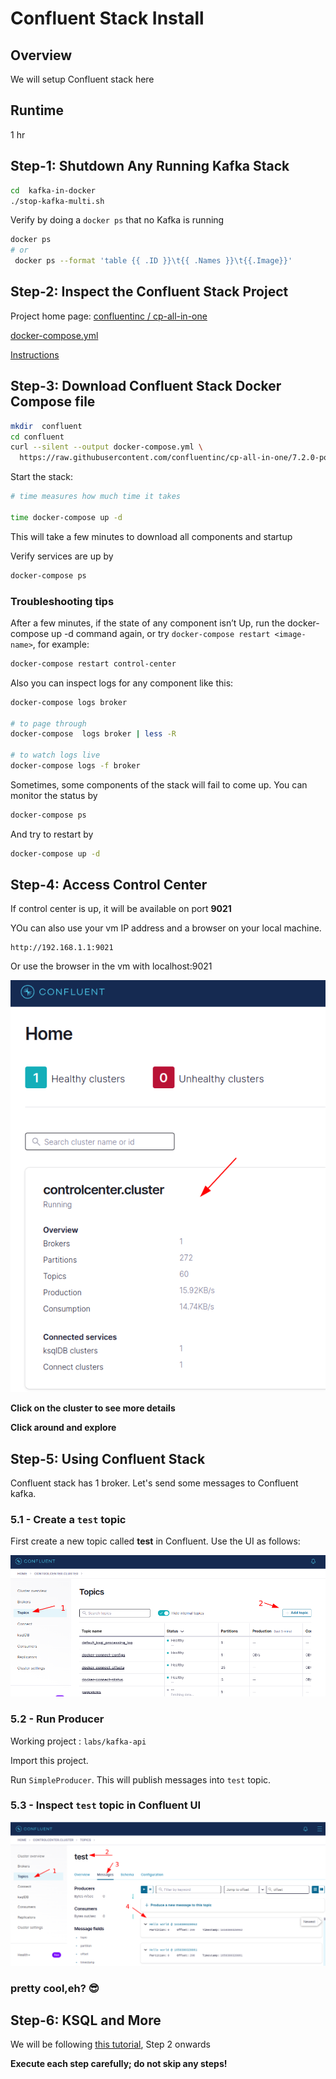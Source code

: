 <link rel='stylesheet' href='assets/css/main.css'/>

# Confluent Stack Install

## Overview

We will setup Confluent stack here

## Runtime

1 hr

## Step-1: Shutdown Any Running Kafka Stack

```bash
cd  kafka-in-docker
./stop-kafka-multi.sh
```

Verify by doing a `docker ps` that no Kafka is running

```bash
docker ps
# or
 docker ps --format 'table {{ .ID }}\t{{ .Names }}\t{{.Image}}'
```

## Step-2: Inspect the Confluent Stack Project

Project home page: [confluentinc / cp-all-in-one](https://github.com/confluentinc/cp-all-in-one)

[docker-compose.yml](https://github.com/confluentinc/cp-all-in-one/blob/7.2.0-post/cp-all-in-one/docker-compose.yml)

[Instructions](https://docs.confluent.io/platform/current/quickstart/ce-docker-quickstart.html#quickstart)

## Step-3: Download Confluent Stack Docker Compose file

```bash
mkdir  confluent
cd confluent
curl --silent --output docker-compose.yml \
  https://raw.githubusercontent.com/confluentinc/cp-all-in-one/7.2.0-post/cp-all-in-one/docker-compose.yml
```

Start the stack:

```bash
# time measures how much time it takes

time docker-compose up -d
```

This will take a few minutes to download all components and startup

Verify services are up by

```bash
docker-compose ps
```

### Troubleshooting tips

After a few minutes, if the state of any component isn’t Up, run the docker-compose up -d command again, or try `docker-compose restart <image-name>`, for example:

```bash
docker-compose restart control-center
```

Also you can inspect logs for any component like this:

```bash
docker-compose logs broker

# to page through
docker-compose  logs broker | less -R

# to watch logs live
docker-compose logs -f broker
```


Sometimes, some components of the stack will fail to come up.  You can monitor the status by 

```bash
docker-compose ps
```

And try to restart by

```bash
docker-compose up -d
```

## Step-4: Access Control Center

If control center is up, it will be available on port **9021**

YOu can also use your vm IP address and a browser on your local machine.

```basg
http://192.168.1.1:9021
```
Or use the browser in the vm with localhost:9021

![](images/confluent-1.png)

**Click on the cluster to see more details**

**Click around and explore**

## Step-5: Using Confluent Stack

Confluent stack has 1 broker.  Let's send some messages to Confluent kafka.

### 5.1 - Create a `test` topic

First create a new topic called **test** in Confluent.  Use the UI as follows:

![](images/confluent-create-topic-1.png)

### 5.2 - Run Producer

Working project : `labs/kafka-api`

Import this project.

Run `SimpleProducer`.  This will publish messages into `test` topic.

### 5.3 - Inspect `test` topic in Confluent UI

![](images/confluent-topic-inspection.png)

### pretty cool,eh? 😎

## Step-6: KSQL and More

We will be following [this tutorial](https://docs.confluent.io/platform/current/quickstart/ce-docker-quickstart.html#quickstart), Step 2 onwards

**Execute each step carefully;  do not skip any steps!**
